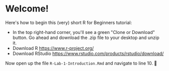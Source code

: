 # Welcome!

Here's how to begin this (very) short R for Beginners tutorial: 

- In the top right-hand corner, you'll see a green "Clone or Download" button. Go ahead and download the .zip file to your desktop and unzip it. 
- Download R https://www.r-project.org/ 
- Download RStudio https://www.rstudio.com/products/rstudio/download/ 

Now open up the file `R-Lab-1-Introduction.Rmd` and navigate to line 10. 👋
